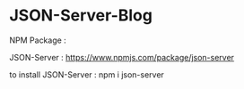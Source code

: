 # JSON-Server-Blog

NPM Package :

JSON-Server : https://www.npmjs.com/package/json-server

to install JSON-Server : npm i json-server
